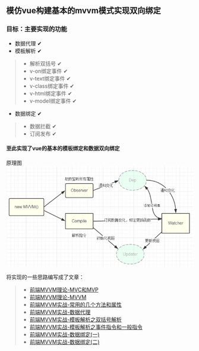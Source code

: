## 模仿vue构建基本的mvvm模式实现双向绑定

### 目标：主要实现的功能
* 数据代理    ✔
* 模板解析 ✔
> * 解析双括号   ✔
> * v-on绑定事件   ✔
> * v-text绑定事件   ✔
> * v-class绑定事件   ✔
> * v-html绑定事件   ✔
> * v-model绑定事件   ✔
* 数据绑定 ✔
> * 数据拦截  ✔
> * 订阅发布  ✔

#### 至此实现了vue的基本的模板绑定和数据双向绑定
原理图
<img src='https://raw.githubusercontent.com/guxiangyuan11/IMAGE/master/images/%E5%8E%9F%E7%90%86%E5%9B%BE.png'>

将实现的一些思路编写成了文章：

> * [前端MVVM理论-MVC和MVP](https://www.jianshu.com/p/e2ac3260c767)
> * [前端MVVM理论-MVVM](https://www.jianshu.com/p/7088249276de)
> * [前端MVVM实战-常用的几个方法和属性](https://www.jianshu.com/p/ca9404cf2f9b)
> * [前端MVVM实战-数据代理](https://www.jianshu.com/p/56f859da7a7d)
> * [前端MVVM实战-模板解析之双括号解析](https://www.jianshu.com/p/160c989e73c1)
> * [前端MVVM实战-模板解析之事件指令和一般指令](https://www.jianshu.com/p/faff382af115)
> * [前端MVVM实战-数据绑定(一)](https://www.jianshu.com/p/3bf0b4d76611)
> * [前端MVVM实战-数据绑定(二)](https://www.jianshu.com/p/21592a132f67)

